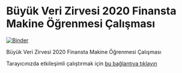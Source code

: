 # Büyük Veri Zirvesi 2020 Finansta Makine Öğrenmesi Çalışması

[![Binder](http://mybinder.org/badge_logo.svg)](http://beta.mybinder.org/v2/gh/yemregundogmus/buyuk_veri_zirvesi_exercise/master)

Büyük Veri Zirvesi 2020 Finansta Makine Öğrenmesi Çalışması

Tarayıcınızda etkileşimli çalıştırmak için [bu bağlantıya tıklayın ](http://beta.mybinder.org/v2/gh/yemregundogmus/buyuk_veri_zirvesi_exercise/master)

